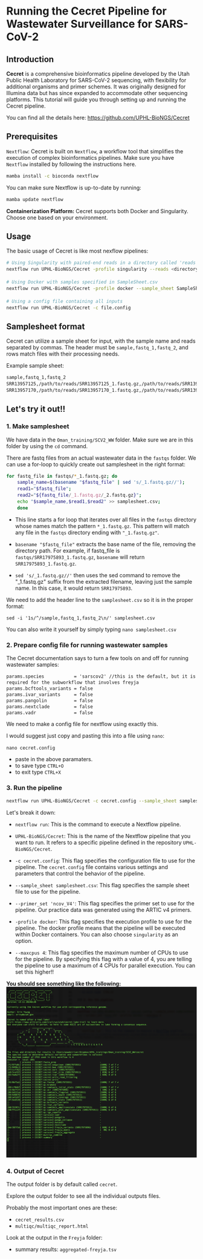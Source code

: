 # Running the Cecret Pipeline for Wastewater Surveillance for SARS-CoV-2

## Introduction
**Cecret** is a comprehensive bioinformatics pipeline developed by the Utah Public Health Laboratory for SARS-CoV-2 sequencing, with flexibility for additional organisms and primer schemes. It was originally designed for Illumina data but has since expanded to accommodate other sequencing platforms. This tutorial will guide you through setting up and running the Cecret pipeline.

You can find all the details here: https://github.com/UPHL-BioNGS/Cecret 

## Prerequisites
`Nextflow`: Cecret is built on `Nextflow`, a workflow tool that simplifies the execution of complex bioinformatics pipelines. Make sure you have `Nextflow` installed by following the instructions here.

```bash
mamba install -c bioconda nextflow
```

You can make sure Nextflow is up-to-date by running:

```bash
mamba update nextflow
```

**Containerization Platform:** Cecret supports both Docker and Singularity. Choose one based on your environment.

## Usage
The basic usage of Cecret is like most nexflow pipelines:

```bash
# Using Singularity with paired-end reads in a directory called 'reads'
nextflow run UPHL-BioNGS/Cecret -profile singularity --reads <directory to reads>

# Using Docker with samples specified in SampleSheet.csv
nextflow run UPHL-BioNGS/Cecret -profile docker --sample_sheet SampleSheet.csv

# Using a config file containing all inputs
nextflow run UPHL-BioNGS/Cecret -c file.config

```

## Samplesheet format
Cecret can utilize a sample sheet for input, with the sample name and reads separated by commas. The header must be `sample,fastq_1,fastq_2`, and rows match files with their processing needs.

Example sample sheet:
```bash
sample,fastq_1,fastq_2
SRR13957125,/path/to/reads/SRR13957125_1.fastq.gz,/path/to/reads/SRR13957125_2.fastq.gz
SRR13957170,/path/to/reads/SRR13957170_1.fastq.gz,/path/to/reads/SRR13957170_2.fastq.gz
```
## Let's try it out!!

### 1. Make samplesheet

We have data in the `Oman_training/SCV2_WW` folder. Make sure we are in this folder by using the `cd` command. 

There are fastq files from an actual wastewater data in the `fastqs` folder. We can use a for-loop to quickly create out samplesheet in the right format:

```bash
for fastq_file in fastqs/*_1.fastq.gz; do 
    sample_name=$(basename "$fastq_file" | sed 's/_1.fastq.gz//'); 
    read1="$fastq_file"; 
    read2="${fastq_file/_1.fastq.gz/_2.fastq.gz}"; 
    echo "$sample_name,$read1,$read2" >> samplesheet.csv; 
    done
```
- This line starts a for loop that iterates over all files in the `fastqs` directory whose names match the pattern `*_1.fastq.gz`. This pattern will match any file in the `fastqs` directory ending with `"_1.fastq.gz"`.

- `basename "$fastq_file"` extracts the base name of the file, removing the directory path. For example, if fastq_file is `fastqs/SRR17975893_1.fastq.gz`, `basename` will return `SRR17975893_1.fastq.gz`.

- `sed 's/_1.fastq.gz//'` then uses the sed command to remove the "_1.fastq.gz" suffix from the extracted filename, leaving just the sample name. In this case, it would return `SRR17975893`.

We need to add the header line to the `samplesheet.csv` so it is in the proper format:
```
sed -i '1s/^/sample,fastq_1,fastq_2\n/' samplesheet.csv
```

You can also write it yourself by simply typing `nano samplesheet.csv`


### 2. Prepare config file for running wastewater samples 
The Cecret documentation says to turn a few tools on and off for running wastewater samples: 

```
params.species           = 'sarscov2' //this is the default, but it is required for the subworkflow that involves freyja
params.bcftools_variants = false
params.ivar_variants     = false
params.pangolin          = false
params.nextclade         = false
params.vadr              = false
```

We need to make a config file for nextflow using exactly this.

I would suggest just copy and pasting this into a file using `nano`:

`nano cecret.config`
 - paste in the above paramaters. 
 - to save type `CTRL+O`
 - to exit type `CTRL+X`

### 3. Run the pipeline

```bash
nextflow run UPHL-BioNGS/Cecret -c cecret.config --sample_sheet samplesheet.csv --primer_set 'ncov_V4' -profile docker --maxcpus 4
```
Let's break it down:

- `nextflow run`: This is the command to execute a Nextflow pipeline.

- `UPHL-BioNGS/Cecret`: This is the name of the Nextflow pipeline that you want to run. It refers to a specific pipeline defined in the repository `UPHL-BioNGS/Cecret`.

- `-c cecret.config`: This flag specifies the configuration file to use for the pipeline. The `cecret.config` file contains various settings and parameters that control the behavior of the pipeline.

- `--sample_sheet samplesheet.csv`: This flag specifies the sample sheet file to use for the pipeline. 

- `--primer_set 'ncov_V4'`: This flag specifies the primer set to use for the pipeline. Our practice data was generated using the ARTIC v4 primers.

- `-profile docker`: This flag specifies the execution profile to use for the pipeline. The docker profile means that the pipeline will be executed within Docker containers. You can also choose `singularity` as an option.

- `--maxcpus 4`: This flag specifies the maximum number of CPUs to use for the pipeline. By specifying this flag with a value of 4, you are telling the pipeline to use a maximum of 4 CPUs for parallel execution. You can set this higher!!


**You should see something like the following:**
![Cecret](figs/Cecret.png)


### 4. Output of Cecret

The output folder is by default called `cecret`.

Explore the output folder to see all the individual outputs files.

Probably the most important ones are these:
- `cecret_results.csv`
- `multiqc/multiqc_report.html`

Look at the output in the  `Freyja` folder:
- summary results: `aggregated-freyja.tsv`